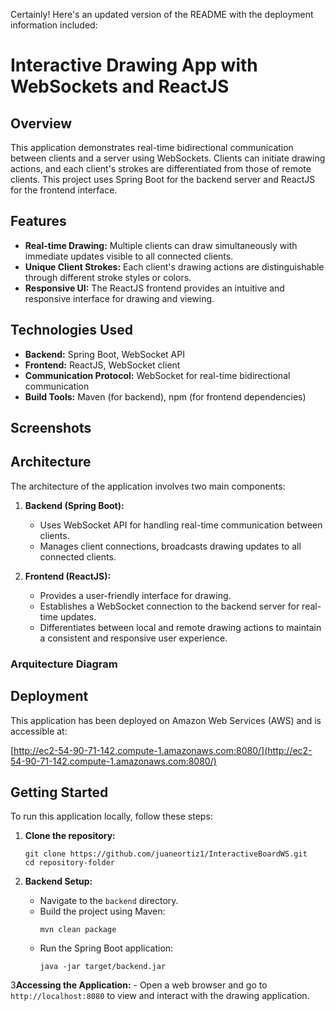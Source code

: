 Certainly! Here's an updated version of the README with the deployment information included:



# Interactive Drawing App with WebSockets and ReactJS

## Overview

This application demonstrates real-time bidirectional communication between clients and a server using WebSockets. Clients can initiate drawing actions, and each client's strokes are differentiated from those of remote clients. This project uses Spring Boot for the backend server and ReactJS for the frontend interface.

## Features

- **Real-time Drawing:** Multiple clients can draw simultaneously with immediate updates visible to all connected clients.
- **Unique Client Strokes:** Each client's drawing actions are distinguishable through different stroke styles or colors.
- **Responsive UI:** The ReactJS frontend provides an intuitive and responsive interface for drawing and viewing.

## Technologies Used

- **Backend:** Spring Boot, WebSocket API
- **Frontend:** ReactJS, WebSocket client
- **Communication Protocol:** WebSocket for real-time bidirectional communication
- **Build Tools:** Maven (for backend), npm (for frontend dependencies)

## Screenshots



## Architecture

The architecture of the application involves two main components:

1. **Backend (Spring Boot):**
    - Uses WebSocket API for handling real-time communication between clients.
    - Manages client connections, broadcasts drawing updates to all connected clients.

2. **Frontend (ReactJS):**
    - Provides a user-friendly interface for drawing.
    - Establishes a WebSocket connection to the backend server for real-time updates.
    - Differentiates between local and remote drawing actions to maintain a consistent and responsive user experience.

### Arquitecture Diagram





## Deployment

This application has been deployed on Amazon Web Services (AWS) and is accessible at:

[http://ec2-54-90-71-142.compute-1.amazonaws.com:8080/](http://ec2-54-90-71-142.compute-1.amazonaws.com:8080/)

## Getting Started

To run this application locally, follow these steps:

1. **Clone the repository:**
   ```
   git clone https://github.com/juaneortiz1/InteractiveBoardWS.git
   cd repository-folder
   ```

2. **Backend Setup:**
    - Navigate to the `backend` directory.
    - Build the project using Maven:
      ```
      mvn clean package
      ```
    - Run the Spring Boot application:
      ```
      java -jar target/backend.jar
      ```

   
3**Accessing the Application:**
    - Open a web browser and go to `http://localhost:8080` to view and interact with the drawing application.



